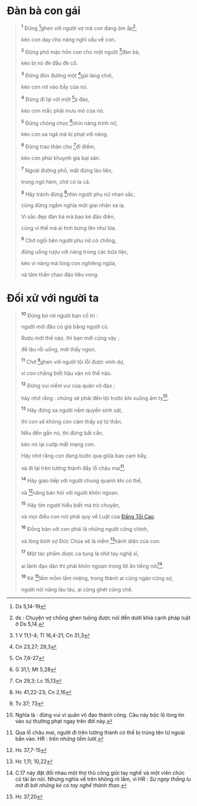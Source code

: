 # Đàn bà con gái

> <sup><b>1</b></sup> Đừng [^1@-627fcb53-ca91-4f91-ad91-719ef1c052e4]ghen với người vợ mà con đang ôm ấp[^1-627fcb53-ca91-4f91-ad91-719ef1c052e4],
>
> kẻo con dạy cho nàng nghĩ xấu về con.
>
> <sup><b>2</b></sup> Đừng phó mặc hồn con cho một người [^2@-627fcb53-ca91-4f91-ad91-719ef1c052e4]đàn bà,
>
> kẻo bị nó đè đầu đè cổ.
>
> <sup><b>3</b></sup> Đừng đón đường một [^3@-627fcb53-ca91-4f91-ad91-719ef1c052e4]gái làng chơi,
>
> kẻo con rơi vào bẫy của nó.
>
> <sup><b>4</b></sup> Đừng đi lại với một [^4@-627fcb53-ca91-4f91-ad91-719ef1c052e4]ả đào,
>
> kẻo con mắc phải mưu mô của nó.
>
> <sup><b>5</b></sup> Đừng chòng chọc [^5@-627fcb53-ca91-4f91-ad91-719ef1c052e4]nhìn nàng trinh nữ,
>
> kẻo con sa ngã mà bị phạt với nàng.
>
> <sup><b>6</b></sup> Đừng trao thân cho [^6@-627fcb53-ca91-4f91-ad91-719ef1c052e4]đĩ điếm,
>
> kẻo con phải khuynh gia bại sản.
>
> <sup><b>7</b></sup> Ngoài đường phố, mắt đừng láo liên,
>
> trong ngõ hẻm, chớ có la cà.
>
> <sup><b>8</b></sup> Hãy tránh đừng [^7@-627fcb53-ca91-4f91-ad91-719ef1c052e4]nhìn người phụ nữ nhan sắc,
>
> cũng đừng ngắm nghía một giai nhân xa lạ.
>
> Vì sắc đẹp đàn bà mà bao kẻ đảo điên,
>
> cũng vì thế mà ái tình bừng lên như lửa.
>
> <sup><b>9</b></sup> Chớ ngồi bên người phụ nữ có chồng,
>
> đừng uống rượu với nàng trong các bữa tiệc,
>
> kẻo vì nàng mà lòng con nghiêng ngửa,
>
> và tâm thần chao đảo tiêu vong.

# Đối xử với người ta

> <sup><b>10</b></sup> Đừng bỏ rơi người bạn cố tri :
>
> người mới đâu có giá bằng người cũ.
>
> Rượu mới thế nào, thì bạn mới cũng vậy ;
>
> để lâu rồi uống, mới thấy ngon.
>
> <sup><b>11</b></sup> Chớ [^8@-627fcb53-ca91-4f91-ad91-719ef1c052e4]ghen với người tội lỗi được vinh dự,
>
> vì con chẳng biết hậu vận nó thế nào.
>
> <sup><b>12</b></sup> Đừng vui niềm vui của quân vô đạo ;
>
> hãy nhớ rằng : chúng sẽ phải đền tội trước khi xuống âm ty[^2-627fcb53-ca91-4f91-ad91-719ef1c052e4].
>
> <sup><b>13</b></sup> Hãy đứng xa người nắm quyền sinh sát,
>
> thì con sẽ không còn cảm thấy sợ tử thần.
>
> Nếu đến gần nó, thì đừng bất cẩn,
>
> kẻo nó lại cướp mất mạng con.
>
> Hãy nhớ rằng con đang bước qua giữa bao cạm bẫy,
>
> và đi lại trên tường thành đầy lỗ châu mai[^3-627fcb53-ca91-4f91-ad91-719ef1c052e4].
>
> <sup><b>14</b></sup> Hãy giao tiếp với người chung quanh khi có thể,
>
> và [^9@-627fcb53-ca91-4f91-ad91-719ef1c052e4]năng bàn hỏi với người khôn ngoan.
>
> <sup><b>15</b></sup> Hãy tìm người hiểu biết mà trò chuyện,
>
> và mọi điều con nói phải quy về Luật của [Đấng Tối Cao]().
>
> <sup><b>16</b></sup> Đồng bàn với con phải là những người công chính,
>
> và lòng kính sợ Đức Chúa sẽ là niềm [^10@-627fcb53-ca91-4f91-ad91-719ef1c052e4]hãnh diện của con.
>
> <sup><b>17</b></sup> Một tác phẩm được ca tụng là nhờ tay nghệ sĩ,
>
> ai lãnh đạo dân thì phải khôn ngoan trong lời ăn tiếng nói[^4-627fcb53-ca91-4f91-ad91-719ef1c052e4].
>
> <sup><b>18</b></sup> Kẻ [^11@-627fcb53-ca91-4f91-ad91-719ef1c052e4]lắm mồm lắm miệng, trong thành ai cũng ngán cũng sợ,
>
> người nói năng láu táu, ai cũng ghét cũng chê.

[^1-627fcb53-ca91-4f91-ad91-719ef1c052e4]: ds : Chuyện vợ chồng ghen tuông được nói đến dưới khía cạnh pháp luật ở Ds 5,14.
[^2-627fcb53-ca91-4f91-ad91-719ef1c052e4]: Nghĩa là : đừng vui vì quân vô đạo thành công. Câu này bộc lộ lòng tin vào sự thưởng phạt ngay trên đời này.
[^3-627fcb53-ca91-4f91-ad91-719ef1c052e4]: Qua lỗ châu mai, người đi trên tường thành có thể bị trúng tên từ ngoài bắn vào. HR : *trên những tấm lưới*.
[^4-627fcb53-ca91-4f91-ad91-719ef1c052e4]: C.17 này đặt đối nhau một thợ thủ công giỏi tay nghề và một viên chức có tài ăn nói. Nhưng nghĩa vế trên không rõ lắm, vì HR : *Sự ngay thẳng lu mờ đi bởi những kẻ có tay nghề thành thạo*.
[^1@-627fcb53-ca91-4f91-ad91-719ef1c052e4]: Ds 5,14-19
[^2@-627fcb53-ca91-4f91-ad91-719ef1c052e4]: 1 V 11,1-4; Tl 16,4-21; Cn 31,3
[^3@-627fcb53-ca91-4f91-ad91-719ef1c052e4]: Cn 23,27; 29,3
[^4@-627fcb53-ca91-4f91-ad91-719ef1c052e4]: Cn 7,6-27
[^5@-627fcb53-ca91-4f91-ad91-719ef1c052e4]: G 31,1; Mt 5,28
[^6@-627fcb53-ca91-4f91-ad91-719ef1c052e4]: Cn 29,3; Lc 15,13
[^7@-627fcb53-ca91-4f91-ad91-719ef1c052e4]: Hc 41,22-23; Cn 2,16
[^8@-627fcb53-ca91-4f91-ad91-719ef1c052e4]: Tv 37; 73
[^9@-627fcb53-ca91-4f91-ad91-719ef1c052e4]: Hc 37,7-15
[^10@-627fcb53-ca91-4f91-ad91-719ef1c052e4]: Hc 1,11; 10,22
[^11@-627fcb53-ca91-4f91-ad91-719ef1c052e4]: Hc 37,20